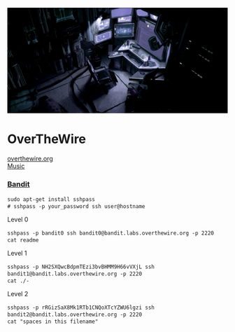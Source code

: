 ![alt text](img/workplace.png "We're hackers, and we are good-looking. We are the 1%")

# OverTheWire
[overthewire.org](https://overthewire.org/)  
[Music](https://www.youtube.com/watch?v=72LUL1hhXdc)
### [Bandit](https://overthewire.org/wargames/bandit/)

```shell
sudo apt-get install sshpass
# sshpass -p your_password ssh user@hostname
```
Level 0

```shell
sshpass -p bandit0 ssh bandit0@bandit.labs.overthewire.org -p 2220
cat readme 
```

Level 1

```shell
sshpass -p NH2SXQwcBdpmTEzi3bvBHMM9H66vVXjL ssh bandit1@bandit.labs.overthewire.org -p 2220
cat ./-
```

Level 2

```shell
sshpass -p rRGizSaX8Mk1RTb1CNQoXTcYZWU6lgzi ssh bandit2@bandit.labs.overthewire.org -p 2220
cat "spaces in this filename"
```